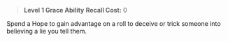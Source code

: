 > **Level 1 Grace Ability**
> **Recall Cost:** 0

Spend a Hope to gain advantage on a roll to deceive or trick someone into believing a lie you tell them.
